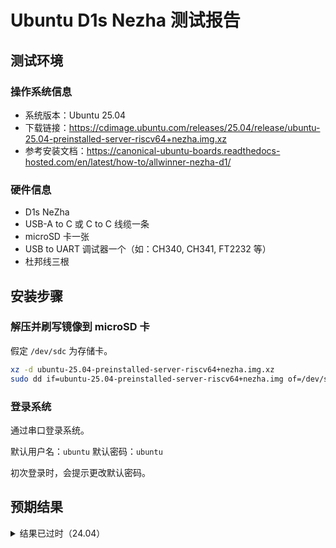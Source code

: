 # Ubuntu D1s Nezha 测试报告

## 测试环境

### 操作系统信息

- 系统版本：Ubuntu 25.04
- 下载链接：https://cdimage.ubuntu.com/releases/25.04/release/ubuntu-25.04-preinstalled-server-riscv64+nezha.img.xz
- 参考安装文档：https://canonical-ubuntu-boards.readthedocs-hosted.com/en/latest/how-to/allwinner-nezha-d1/

### 硬件信息

- D1s NeZha
- USB-A to C 或 C to C 线缆一条
- microSD 卡一张
- USB to UART 调试器一个（如：CH340, CH341, FT2232 等）
- 杜邦线三根

## 安装步骤

### 解压并刷写镜像到 microSD 卡

假定 `/dev/sdc` 为存储卡。

```bash
xz -d ubuntu-25.04-preinstalled-server-riscv64+nezha.img.xz
sudo dd if=ubuntu-25.04-preinstalled-server-riscv64+nezha.img of=/dev/sdc bs=1m status=progress
```

### 登录系统

通过串口登录系统。

默认用户名：`ubuntu`
默认密码：`ubuntu`

初次登录时，会提示更改默认密码。

## 预期结果

<details>
<summary>结果已过时（24.04）</summary>
系统正常启动，能够通过串口登录。

## 实际结果

系统正常启动，成功通过串口登录。


屏幕录像（从刷写镜像到登录系统）：

[![asciicast](https://asciinema.org/a/gPmHuofP650Kl9mTp8xLk1tod.svg)](https://asciinema.org/a/gPmHuofP650Kl9mTp8xLk1tod)

### 启动信息

```log
ubuntu@ubuntu:~$ cat /proc/cpuinfo                                              processor       : 0                                                             hart            : 0                                                             isa             : rv64imafdc_zicntr_zicsr_zifencei_zihpm                        mmu             : sv39                                                          uarch           : thead,c906                                                    mvendorid       : 0x5b7                                                         marchid         : 0x0                                                           mimpid          : 0x0                                                           hart isa        : rv64imafdc_zicntr_zicsr_zifencei_zihpm
```
## 测试判定标准

测试成功：实际结果与预期结果相符。

测试失败：实际结果与预期结果不符。

## 测试结论

测试成功。
</details>